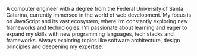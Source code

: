 A computer engineer with a degree from the Federal University of Santa Catarina, currently immersed in the world of web development. My focus is on JavaScript and its vast ecosystem, where I’m constantly exploring new frameworks and technologies. I’m passionate about learning and eager to expand my skills with new programming languages, tech stacks and frameworks. Always exploring topics like software architecture, design principles and deepening my expertise.
